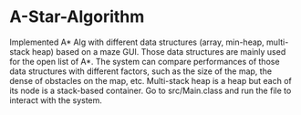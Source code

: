 # A-Star-Algorithm
Implemented A* Alg with different data structures (array, min-heap, multi-stack heap) based on a maze GUI.
Those data structures are mainly used for the open list of A*.
The system can compare performances of those data structures with different factors, such as the size of the map, the dense of obstacles on the map, etc.
Multi-stack heap is a heap but each of its node is a stack-based container.
Go to src/Main.class and run the file to interact with the system.

